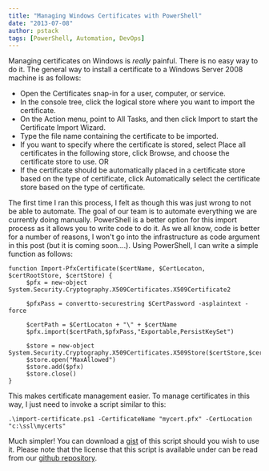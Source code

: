 ```yaml
---
title: "Managing Windows Certificates with PowerShell"
date: "2013-07-08"
author: pstack
tags: [PowerShell, Automation, DevOps]
---
```


Managing certificates on Windows is _really_ painful. There is no easy way to do it. The general way to install a certificate to a Windows Server 2008 machine is as follows:

- Open the Certificates snap-in for a user, computer, or service.
- In the console tree, click the logical store where you want to import the certificate.
- On the Action menu, point to All Tasks, and then click Import to start the Certificate Import Wizard.
- Type the file name containing the certificate to be imported.
- If you want to specify where the certificate is stored, select Place all certificates in the following store, click Browse, and choose the certificate store to use. OR
- If the certificate should be automatically placed in a certificate store based on the type of certificate, click Automatically select the certificate store based on the type of certificate.

The first time I ran this process, I felt as though this was just wrong to not be able to automate. The goal of our team is to automate everything we are currently doing manually. PowerShell is a better option for this import process as it allows you to write code to do it. As we all know, code is better for a number of reasons, I won't go into the infrastructure as code argument in this post (but it is coming soon….). Using PowerShell, I can write a simple function as follows:

    function Import-PfxCertificate($certName, $CertLocaton, $certRootStore, $certStore) {
         $pfx = new-object System.Security.Cryptography.X509Certificates.X509Certificate2

         $pfxPass = convertto-securestring $CertPassword -asplaintext -force

         $certPath = $CertLocaton + "\" + $certName
         $pfx.import($certPath,$pfxPass,"Exportable,PersistKeySet")

         $store = new-object System.Security.Cryptography.X509Certificates.X509Store($certStore,$certRootStore)
         $store.open("MaxAllowed")
         $store.add($pfx)
         $store.close()
    }

This makes certificate management easier. To manage certificates in this way, I just need to invoke a script similar to this:

    .\import-certificate.ps1 -CertificateName "mycert.pfx" -CertLocation "c:\ssl\mycerts"

Much simpler! You can download a [gist](https://gist.github.com/opentable-devops/5951108) of this script should you wish to use it. Please note that the license that this script is available under can be read from our [github repository](https://github.com/opentable/licensing/blob/master/LICENSE).
